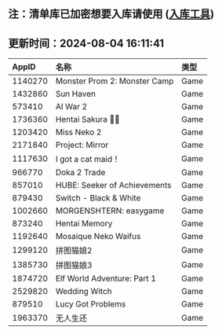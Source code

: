 ## 注：清单库已加密想要入库请使用 ([入库工具](https://github.com/BlankTMing/ManifestAutoUpdate/releases))

## 更新时间：2024-08-04 16:11:41
| AppID | 名称 | 类型  |
| :-------------------- | :----------------------------- | :----------- |
| 1140270 | Monster Prom 2: Monster Camp| Game |
| 1432860 | Sun Haven| Game |
| 573410 | AI War 2| Game |
| 1736360 | Hentai Sakura 🌸🌊| Game |
| 1203420 | Miss Neko 2| Game |
| 2171840 | Project: Mirror| Game |
| 1117630 | I got a cat maid！| Game |
| 966770 | Doka 2 Trade| Game |
| 857010 | HUBE: Seeker of Achievements| Game |
| 879430 | Switch - Black & White| Game |
| 1002660 | MORGENSHTERN: easygame| Game |
| 873240 | Hentai Memory| Game |
| 1192640 | Mosaique Neko Waifus| Game |
| 1299120 | 拼图猫娘2| Game |
| 1385730 | 拼图猫娘3| Game |
| 1874720 |  Elf World Adventure: Part 1| Game |
| 2529820 | Wedding Witch| Game |
| 879510 | Lucy Got Problems| Game |
| 1963370 | 无人生还| Game |
